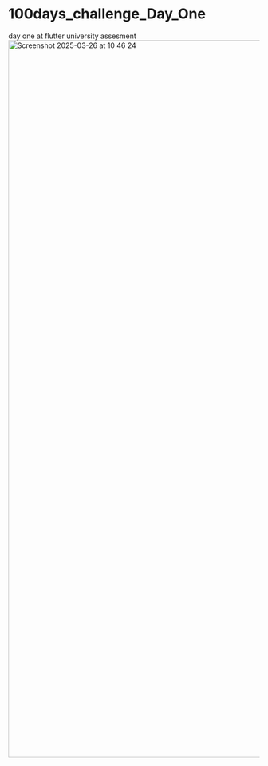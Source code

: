 # 100days_challenge_Day_One
 day one at flutter university assesment
<img width="1440" alt="Screenshot 2025-03-26 at 10 46 24" src="https://github.com/user-attachments/assets/afcc901b-953e-4887-ac4d-7136cbffb22d" />
